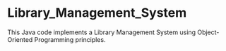 # Library_Management_System
This Java code implements a Library Management System using Object-Oriented Programming principles.
